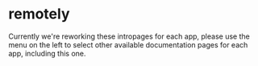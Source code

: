# remotely

Currently we're reworking these intropages for each app, please use the menu on the left to select other available documentation pages for each app, including this one.
